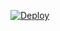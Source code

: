 [![Deploy](https://www.herokucdn.com/deploy/button.png)](https://dashboard.heroku.com/new?template=https://github.com/dfireworks/HM)
